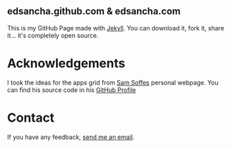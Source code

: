 
## edsancha.github.com & edsancha.com

This is my GitHub Page made with [Jekyll](http://jekyll.com). You can download it, fork it, share  it... it's completely open source.

# Acknowledgements

I took the ideas for the apps grid from [Sam Soffes](http://soff.es) personal webpage. You can find his source code in his [GitHub Profile](https://github.com/soffes/soff.es)

# Contact

If you have any feedback, [send me an email](mailto:edsancha@gmail.com).
